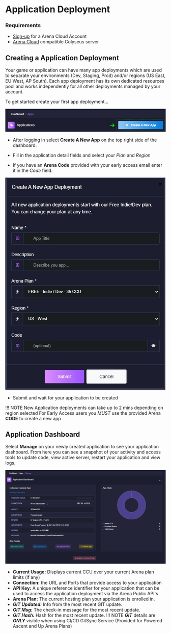# Application Deployment

### Requirements

* [Sign-up](https://console.colyseus.io/register) for a Arena Cloud Account
* [Arena Cloud](../create-colyseus-server/) compatible Colyseus server

## Creating a Application Deployment

Your game or application can have many app deployments which are used to separate your environments (Dev, Staging, Prod) and/or regions (US East, EU West, AP South). Each app deployment has its own dedicated resources pool and works independently for all other deployments managed by your account.

To get started create your first app deployment...

![New Application Button](../../images/create-new-app.jpg)

- After logging in select **Create A New App** on the top right side of the dashboard.

- Fill in the application detail fields and select your *Plan* and *Region*

- If you have an **Arena Code** provided with your early access email enter it in the *Code* field.

![Sign-up Flow](../../images/create-app.jpg)

- Submit and wait for your application to be created

!!! NOTE
    New Application deployments can take up to 2 mins depending on region selected
    For Early Access users you *MUST* use the provided Arena **CODE** to create a new app

## Application Dashboard

Select **Manage** on your newly created application to see your application dashboard. From here you can see a snapshot of your activity and access tools to update code, view active server, restart your application and view logs.

![Arena Application Management View](../../images/app-manage-details.jpg)

- **Current Usage:** Displays current CCU over your current Arena plan limits (if any)
- **Connection:** the URL and Ports that provide access to your application
- **API Key:** A unique reference identifier for your application that can be used to access the application deployment via the Arena Public API's
- **Arena Plan:** The current hosting plan your application is enrolled in.
- ***GIT Updated:*** Info from the most recent GIT update.
- ***GIT Msg:*** The check-in message for the most recent update.
- ***GIT Hash:*** Hash for the most recent update.
!!! NOTE
    ***GIT*** details are ***ONLY*** visible when using CI/CD GitSync Service (Provided for Powered Ascent and Up Arena Plans)
